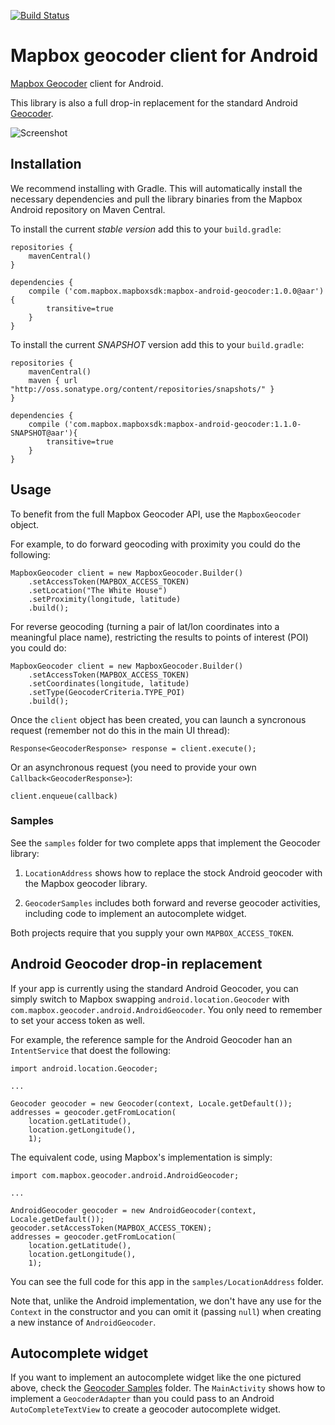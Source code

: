 [![Build Status](https://www.bitrise.io/app/3d3b6f8bee5f91a7.svg?token=rGXK_UEmSffrdjTLeig5Uw&branch=master)](https://www.bitrise.io/app/3d3b6f8bee5f91a7)

# Mapbox geocoder client for Android

[Mapbox Geocoder](https://www.mapbox.com/developers/api/geocoding) client for Android.

This library is also a full drop-in replacement for the standard Android
[Geocoder](http://developer.android.com/reference/android/location/Geocoder.html).

![Screenshot](https://raw.githubusercontent.com/mapbox/mapbox-directions-android/master/screenshot.png?token=AAAbNIrfSwudsPYrJL6ZTkW_aCde1-edks5WmCjCwA%3D%3D)

## Installation

We recommend installing with Gradle. This will automatically install the necessary dependencies and pull the library binaries from the Mapbox Android repository on Maven Central.

To install the current _stable version_ add this to your `build.gradle`:

```
repositories {
    mavenCentral()
}

dependencies {
    compile ('com.mapbox.mapboxsdk:mapbox-android-geocoder:1.0.0@aar'){
        transitive=true
    }
}
```

To install the current _SNAPSHOT_ version add this to your `build.gradle`:

```
repositories {
    mavenCentral()
    maven { url "http://oss.sonatype.org/content/repositories/snapshots/" }
}

dependencies {
    compile ('com.mapbox.mapboxsdk:mapbox-android-geocoder:1.1.0-SNAPSHOT@aar'){
        transitive=true
    }
}
```

## Usage

To benefit from the full Mapbox Geocoder API, use the `MapboxGeocoder` object.

For example, to do forward geocoding with proximity you could do the following:

```
MapboxGeocoder client = new MapboxGeocoder.Builder()
	.setAccessToken(MAPBOX_ACCESS_TOKEN)
	.setLocation("The White House")
	.setProximity(longitude, latitude)
	.build();
```

For reverse geocoding (turning a pair of lat/lon coordinates into a
meaningful place name), restricting the results to points of interest (POI)
you could do:

```
MapboxGeocoder client = new MapboxGeocoder.Builder()
	.setAccessToken(MAPBOX_ACCESS_TOKEN)
	.setCoordinates(longitude, latitude)
	.setType(GeocoderCriteria.TYPE_POI)
	.build();
```

Once the `client` object has been created, you can launch a syncronous request
(remember not do this in the main UI thread):

```
Response<GeocoderResponse> response = client.execute();
```

Or an asynchronous request (you need to provide your own `Callback<GeocoderResponse>`):

```
client.enqueue(callback)
```

### Samples

See the `samples` folder for two complete apps that implement the Geocoder library:

1. `LocationAddress` shows how to replace the stock Android geocoder with the Mapbox geocoder library.

2. `GeocoderSamples` includes both forward and reverse geocoder activities, including code to implement an autocomplete widget.

Both projects require that you supply your own `MAPBOX_ACCESS_TOKEN`.

## Android Geocoder drop-in replacement

If your app is currently using the standard Android Geocoder, you can simply switch to Mapbox
swapping `android.location.Geocoder` with `com.mapbox.geocoder.android.AndroidGeocoder`.
You only need to remember to set your access token as well.

For example, the reference sample for the Android Geocoder han an `IntentService` that
doest the following:

```
import android.location.Geocoder;

...

Geocoder geocoder = new Geocoder(context, Locale.getDefault());
addresses = geocoder.getFromLocation(
	location.getLatitude(),
	location.getLongitude(),
	1);
```

The equivalent code, using Mapbox's implementation is simply:

```
import com.mapbox.geocoder.android.AndroidGeocoder;

...

AndroidGeocoder geocoder = new AndroidGeocoder(context, Locale.getDefault());
geocoder.setAccessToken(MAPBOX_ACCESS_TOKEN);
addresses = geocoder.getFromLocation(
	location.getLatitude(),
	location.getLongitude(),
	1);
```

You can see the full code for this app in the `samples/LocationAddress` folder.

Note that, unlike the Android implementation, we don't have any use for the
`Context` in the constructor and you can omit it (passing `null`) when
creating a new instance of `AndroidGeocoder`.

## Autocomplete widget

If you want to implement an autocomplete widget like the one pictured above,
check the [Geocoder Samples](https://github.com/mapbox/mapbox-geocoder-android/tree/master/samples/GeocoderSamples) folder.
The `MainActivity` shows how to implement a `GeocoderAdapter` than you could pass to an Android `AutoCompleteTextView`
to create a geocoder autocomplete widget.
